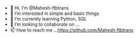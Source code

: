 - 👋 Hi, I’m @Mahesh-ftbtrans
- 👀 I’m interested in simple and basic things
- 🌱 I’m currently learning Python, SQL
- 💞️ I’m looking to collaborate on ...
- 📫 How to reach me ...https://github.com/Mahesh-ftbtrans

<!---
Mahesh-ftbtrans/Mahesh-ftbtrans is a ✨ special ✨ repository because its `README.md` (this file) appears on your GitHub profile.
You can click the Preview link to take a look at your changes.
--->
